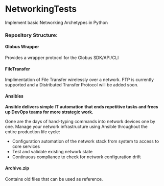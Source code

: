# NetworkingTests
Implement basic Networking Archetypes in Python

### Repository Structure:

#### Globus Wrapper
Provides a wrapper protocol for the Globus SDK/API/CLI

#### FileTransfer
Implimentation of File Transfer wirelessly over a network. FTP is currently supported and a Distributed Transfer Protocol will be added soon.

#### Ansibles
**Ansible delivers simple IT automation that ends repetitive tasks and frees up DevOps teams for more strategic work.**

Gone are the days of hand-typing commands into network devices one by one. Manage your network infrastructure using Ansible throughout the entire production life cycle:
- Configuration automation of the network stack from system to access to core services
- Test and validate existing network state
- Continuous compliance to check for network configuration drift

#### Archive.zip
Contains old files that can be used as reference.
